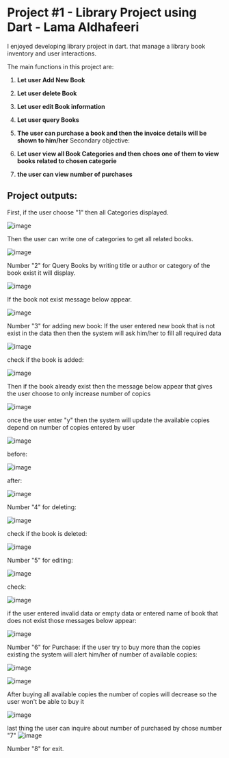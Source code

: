 # Project #1 - Library Project using Dart - Lama Aldhafeeri

I enjoyed developing library project in dart. that manage a library book inventory and user interactions.

The main functions in this project are:
1. **Let user Add New Book**
2. **Let user delete Book**
3. **Let user edit Book information**
4. **Let user query Books**
5. **The user can purchase a book and then the invoice details will be shown to him/her**
Secondary objective:
1. **Let user view all Book Categories and then choes one of them to view books related to chosen categorie**

2. **the user can view number of purchases**

## Project outputs:
First, if the user choose "1" then all Categories displayed.

![image](https://github.com/Lama-Aldhafeeri/Project-dart-1/assets/84765301/faca9f40-7d05-4219-8d6a-b0b40ae8026c)

Then the user can write one of categories to get all related books.

![image](https://github.com/Lama-Aldhafeeri/Project-dart-1/assets/84765301/300e890e-b25d-4de3-9ae7-138f2f519394)



Number "2" for Query Books by writing title or author or category of the book exist it will display.

![image](https://github.com/Lama-Aldhafeeri/Project-dart-1/assets/84765301/162ddc8b-4c96-4028-a682-8331e5a7b2c6)


If the book not exist message below appear.

![image](https://github.com/Lama-Aldhafeeri/Project-dart-1/assets/84765301/a0c1967e-77ab-4a1b-bd25-f5a117b13838)



Number "3" for adding new book:
If the user entered new book that is not exist in the data then then the system will ask him/her to fill all required data

![image](https://github.com/Lama-Aldhafeeri/Project-dart-1/assets/84765301/7e7d3f8b-6936-442b-b80c-cb2118890069)


check if the book is added:

![image](https://github.com/Lama-Aldhafeeri/Project-dart-1/assets/84765301/e6126d3b-3a97-4e8c-b38b-e69da2f77527)

Then if the book already exist then the message below appear that gives the user choose to only increase number of copics 

![image](https://github.com/Lama-Aldhafeeri/Project-dart-1/assets/84765301/39bc50f7-a52e-4adf-be5c-fd86ab7dfa35)


once the user enter "y" then the system will update the available copies depend on number of copies entered by user

![image](https://github.com/Lama-Aldhafeeri/Project-dart-1/assets/84765301/42063a3e-5fcf-48d4-8998-5319222a59f0)
 

before: 

![image](https://github.com/Lama-Aldhafeeri/Project-dart-1/assets/84765301/b0942e1f-9929-45ff-82b4-8a20c0ced09b)


after:

![image](https://github.com/Lama-Aldhafeeri/Project-dart-1/assets/84765301/b2d9f761-6304-4db8-b788-1ce6789524a6)



Number "4" for deleting:

![image](https://github.com/Lama-Aldhafeeri/Project-dart-1/assets/84765301/3962fe05-6b46-4d3a-a632-ffa638fa3be2)


check if the book is deleted:

![image](https://github.com/Lama-Aldhafeeri/Project-dart-1/assets/84765301/379efa14-903a-4ebf-b9fe-eff11a3c3298)


Number "5" for editing:

![image](https://github.com/Lama-Aldhafeeri/Project-dart-1/assets/84765301/5f8e0d15-65ed-4850-a9ea-086ac73161f8)


check:

![image](https://github.com/Lama-Aldhafeeri/Project-dart-1/assets/84765301/39b4a109-0549-42fe-aae8-afc60f8a980f)


if the user entered invalid data or empty data or entered name of book that does not exist those messages below appear:

![image](https://github.com/Lama-Aldhafeeri/Project-dart-1/assets/84765301/6a25abb2-6f3d-4576-8141-f52b76e3e667)


Number "6" for Purchase:
if the user try to buy more than the copies existing the system will alert him/her of number of available copies:

![image](https://github.com/Lama-Aldhafeeri/Project-dart-1/assets/84765301/c3e72625-36a5-4604-b648-5db295c75ab7)


![image](https://github.com/Lama-Aldhafeeri/Project-dart-1/assets/84765301/7217a29c-1955-42ae-9cb8-c8883eb44a4c)


After buying all available copies the number of copies will decrease so the user won't be able to buy it

![image](https://github.com/Lama-Aldhafeeri/Project-dart-1/assets/84765301/f66c552d-b11f-4bb1-8edd-20ae844a1b4b)



last thing the user can inquire about number of purchased by chose number "7"
![image](https://github.com/Lama-Aldhafeeri/Project-dart-1/assets/84765301/2378563e-2ec4-4a38-833e-5eec40b65780)


Number "8" for exit.

